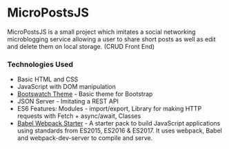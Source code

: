 # MicroPostsJS

MicroPostsJS is a small project which imitates a social networking microblogging service allowing a user to share short posts as well as edit and delete them on local storage. (CRUD Front End)

### Technologies Used


* Basic HTML and CSS
* JavaScript with DOM manipulation
* [Bootswatch Theme](https://bootswatch.com/) - Basic theme for Bootstrap 
* JSON Server - Imitating a REST API 
* ES6 Features: Modules - import/export, Library for making HTTP requests with Fetch + async/await, Classes  
* [Babel Webpack Starter](https://github.com/bradtraversy/babel_webpack_starter) - A starter pack to build JavaScript applications using standards from ES2015, ES2016 & ES2017. It uses webpack, Babel and webpack-dev-server to compile and serve.

